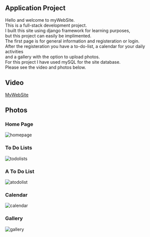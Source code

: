 ## Application Project

Hello and welcome to myWebSite.   
This is a full-stack development project.  
I built this site using django framework for learning purposes,  
but this project can easily be implimented.  
The first page is for general information and registeration or login.  
After the registeration you have a to-do-list, a calendar for your daily activities   
and a gallery with the option to upload photos.  
For this project I have used mySQL for the site database.  
Please see the video and photos below.  


## Video
[MyWebSite](https://www.youtube.com/watch?v=pq5UV3e_A6k&t=1s)

## Photos

### Home Page
![homepage](https://user-images.githubusercontent.com/81361291/198885041-b7f26185-bf10-4f50-a718-a42af035353f.PNG)

### To Do Lists
![todolists](https://user-images.githubusercontent.com/81361291/198885050-8b74675b-12b0-49a0-bbd2-1c315508c31d.PNG)

### A To Do List
![atodolist](https://user-images.githubusercontent.com/81361291/198885098-f4ce7cf3-6504-4998-853b-7c2006044e39.PNG)

### Calendar
![calendar](https://user-images.githubusercontent.com/81361291/198885618-985c118f-8844-4ae2-b7be-e9e669419ffb.PNG)

### Gallery
![gallery](https://user-images.githubusercontent.com/81361291/198886069-c616836b-8d76-457f-bf2c-1fb9be66add1.PNG)
